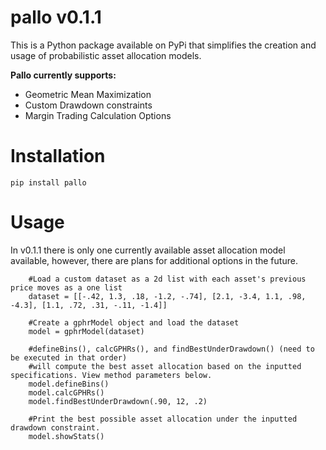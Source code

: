 # pallo v0.1.1

This is a Python package available on PyPi that simplifies the creation and usage of probabilistic asset allocation models.

**Pallo currently supports:**
 - Geometric Mean Maximization
 - Custom Drawdown constraints
 - Margin Trading Calculation Options

# Installation
    pip install pallo

# Usage
In v0.1.1 there is only one currently available asset allocation model available, however, there are plans for additional options in the future.
```
    #Load a custom dataset as a 2d list with each asset's previous price moves as a one list 
    dataset = [[-.42, 1.3, .18, -1.2, -.74], [2.1, -3.4, 1.1, .98, -4.3], [1.1, .72, .31, -.11, -1.4]]

    #Create a gphrModel object and load the dataset
    model = gphrModel(dataset)

    #defineBins(), calcGPHRs(), and findBestUnderDrawdown() (need to be executed in that order)
    #will compute the best asset allocation based on the inputted specifications. View method parameters below. 
    model.defineBins()
    model.calcGPHRs()
    model.findBestUnderDrawdown(.90, 12, .2)

    #Print the best possible asset allocation under the inputted drawdown constraint.
    model.showStats()

```
